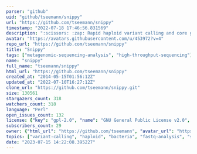 ```yaml
---
parser: "github"
uid: "github/tseemann/snippy"
url: "https://github.com/tseemann/snippy"
timestamp: "2022-07-18 17:46:56.831569"
description: ":scissors: :zap: Rapid haploid variant calling and core genome alignment"
avatar: "https://avatars.githubusercontent.com/u/453972?v=4"
repo_url: "https://github.com/tseemann/snippy"
title: "Snippy"
tags: ["metagenomic-sequencing-analysis", "high-throughput-sequencing"]
name: "snippy"
full_name: "tseemann/snippy"
html_url: "https://github.com/tseemann/snippy"
created_at: "2014-05-15T01:56:12Z"
updated_at: "2022-07-10T16:27:12Z"
clone_url: "https://github.com/tseemann/snippy.git"
size: 130561
stargazers_count: 318
watchers_count: 318
language: "Perl"
open_issues_count: 132
license: {"key": "gpl-2.0", "name": "GNU General Public License v2.0", "spdx_id": "GPL-2.0", "url": "https://api.github.com/licenses/gpl-2.0", "node_id": "MDc6TGljZW5zZTg="}
subscribers_count: 29
owner: {"html_url": "https://github.com/tseemann", "avatar_url": "https://avatars.githubusercontent.com/u/453972?v=4", "login": "tseemann", "type": "User"}
topics: ["variant-calling", "haploid", "bacteria", "fastq-analysis", "snps", "vcf", "indel-discovery"]
date: "2023-07-15 14:22:08.395227"
---
```


